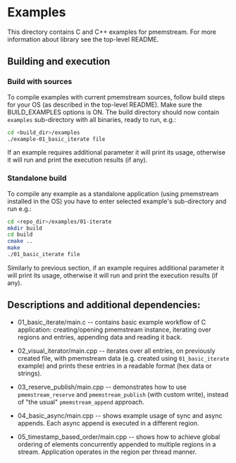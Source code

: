 # Examples

This directory contains C and C++ examples for pmemstream.
For more information about library see the top-level README.

## Building and execution

### Build with sources
To compile examples with current pmemstream sources, follow build steps for your OS
(as described in the top-level README). Make sure the BUILD_EXAMPLES options is ON.
The build directory should now contain `examples` sub-directory with all binaries,
ready to run, e.g.:

```sh
cd <build_dir>/examples
./example-01_basic_iterate file
```

If an example requires additional parameter it will print its usage,
otherwise it will run and print the execution results (if any).

### Standalone build
To compile any example as a standalone application (using pmemstream installed in the OS)
you have to enter selected example's sub-directory and run e.g.:

```sh
cd <repo_dir>/examples/01-iterate
mkdir build
cd build
cmake ..
make
./01_basic_iterate file
```

Similarly to previous section, if an example requires additional parameter
it will print its usage, otherwise it will run and print the execution results (if any).

## Descriptions and additional dependencies:

* 01_basic_iterate/main.c -- contains basic example workflow of C application:
	creating/opening pmemstream instance, iterating over regions and entries,
	appending data and reading it back.

* 02_visual_iterator/main.cpp -- iterates over all entries, on previously
	created file, with pmemstream data (e.g. created using `01_basic_iterate` example)
	and prints these entries in a readable format (hex data or strings).

* 03_reserve_publish/main.cpp -- demonstrates how to use `pmemstream_reserve` and `pmemstream_publish`
	(with custom write), instead of "the usual" `pmemstream_append` approach.

* 04_basic_async/main.cpp -- shows example usage of sync and async appends.
	Each async append is executed in a different region.

* 05_timestamp_based_order/main.cpp -- shows how to achieve global ordering of elements concurrently
	appended to multiple regions in a stream. Application operates in the region per thread manner.
